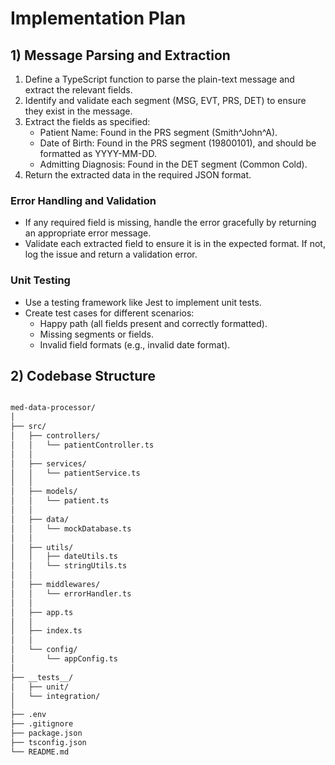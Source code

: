 # Implementation Plan

## 1) Message Parsing and Extraction

1. Define a TypeScript function to parse the plain-text message and extract the relevant fields.
2. Identify and validate each segment (MSG, EVT, PRS, DET) to ensure they exist in the message.
3. Extract the fields as specified:
   - Patient Name: Found in the PRS segment (Smith\^John\^A).
   - Date of Birth: Found in the PRS segment (19800101), and should be formatted as YYYY-MM-DD.
   - Admitting Diagnosis: Found in the DET segment (Common Cold).
4. Return the extracted data in the required JSON format.

### Error Handling and Validation

- If any required field is missing, handle the error gracefully by returning an appropriate error message.
- Validate each extracted field to ensure it is in the expected format. If not, log the issue and return a validation error.

### Unit Testing

- Use a testing framework like Jest to implement unit tests.
- Create test cases for different scenarios:
  - Happy path (all fields present and correctly formatted).
  - Missing segments or fields.
  - Invalid field formats (e.g., invalid date format).

## 2) Codebase Structure

```bash

med-data-processor/
│
├── src/
│   ├── controllers/
│   │   └── patientController.ts
│   │
│   ├── services/
│   │   └── patientService.ts
│   │
│   ├── models/
│   │   └── patient.ts
│   │
│   ├── data/
│   │   └── mockDatabase.ts
│   │
│   ├── utils/
│   │   ├── dateUtils.ts
│   │   └── stringUtils.ts
│   │
│   ├── middlewares/
│   │   └── errorHandler.ts
│   │
│   ├── app.ts
│   │
│   ├── index.ts
│   │
│   └── config/
│       └── appConfig.ts
│
├── __tests__/
│   ├── unit/
│   └── integration/
│
├── .env
├── .gitignore
├── package.json
├── tsconfig.json
└── README.md

```

